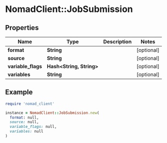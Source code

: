 # NomadClient::JobSubmission

## Properties

| Name | Type | Description | Notes |
| ---- | ---- | ----------- | ----- |
| **format** | **String** |  | [optional] |
| **source** | **String** |  | [optional] |
| **variable_flags** | **Hash&lt;String, String&gt;** |  | [optional] |
| **variables** | **String** |  | [optional] |

## Example

```ruby
require 'nomad_client'

instance = NomadClient::JobSubmission.new(
  format: null,
  source: null,
  variable_flags: null,
  variables: null
)
```

